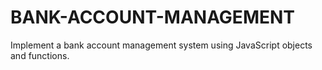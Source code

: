 # BANK-ACCOUNT-MANAGEMENT
Implement a bank account management system using JavaScript objects and functions.
